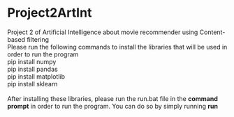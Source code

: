 # Project2ArtInt
Project 2 of Artificial Intelligence about movie recommender using Content-based filtering<br />
Please run the following commands to install the libraries that will be used in order to run the program<br />
pip install numpy<br />
pip install pandas<br />
pip install matplotlib<br />
pip install sklearn<br />
<br />
After installing these libraries, please run the run.bat file in the **command prompt** in order to run the program. You can do so by simply running **run**
